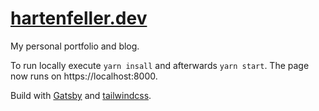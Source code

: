 # [hartenfeller.dev](https://hartenfeller.dev/)

My personal portfolio and blog.

To run locally execute `yarn insall` and afterwards `yarn start`. The page now runs on https://localhost:8000.

Build with [Gatsby](https://www.gatsbyjs.org/) and [tailwindcss](https://tailwindcss.com/).
